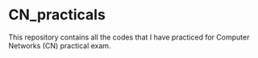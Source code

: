 # CN_practicals
This repository contains all the codes that I have practiced for Computer Networks (CN) practical exam.
